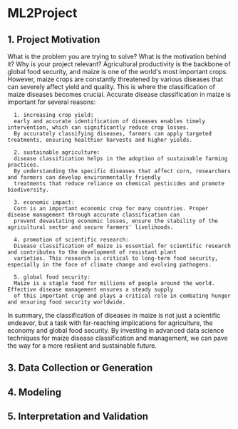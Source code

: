 # ML2Project
## 1. Project Motivation
   What is the problem you are trying to solve? What is the motivation behind it? Why is your project relevant?
   Agricultural productivity is the backbone of global food security, and maize is one of the world's most important crops. However, maize crops are constantly threatened by various diseases    that can severely affect yield and quality. This is where the classification of maize diseases becomes crucial.
   Accurate disease classification in maize is important for several reasons:

      1. increasing crop yield: 
      early and accurate identification of diseases enables timely intervention, which can significantly reduce crop losses. 
      By accurately classifying diseases, farmers can apply targeted treatments, ensuring healthier harvests and higher yields.

      2. sustainable agriculture: 
      disease classification helps in the adoption of sustainable farming practices. 
      By understanding the specific diseases that affect corn, researchers and farmers can develop environmentally friendly
      treatments that reduce reliance on chemical pesticides and promote biodiversity.

      3. economic impact: 
      Corn is an important economic crop for many countries. Proper disease management through accurate classification can
      prevent devastating economic losses, ensure the stability of the agricultural sector and secure farmers' livelihoods.

      4. promotion of scientific research: 
      Disease classification of maize is essential for scientific research and contributes to the development of resistant plant 
      varieties. This research is critical to long-term food security, especially in the face of climate change and evolving pathogens.

      5. global food security: 
      Maize is a staple food for millions of people around the world. Effective disease management ensures a steady supply 
      of this important crop and plays a critical role in combating hunger and ensuring food security worldwide.

   In summary, the classification of diseases in maize is not just a scientific endeavor, but a task with far-reaching implications for agriculture, the economy and global food security.     By investing in advanced data science techniques for maize disease classification and management, we can pave the way for a more resilient and sustainable future.

## 3. Data Collection or Generation

## 4. Modeling

## 5. Interpretation and Validation
